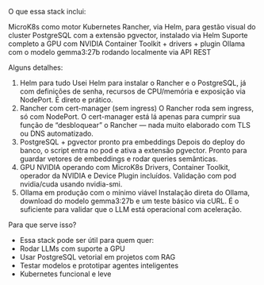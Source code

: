 O que essa stack inclui:

MicroK8s como motor Kubernetes
Rancher, via Helm, para gestão visual do cluster
PostgreSQL com a extensão pgvector, instalado via Helm
Suporte completo a GPU com NVIDIA Container Toolkit + drivers + plugin
Ollama com o modelo gemma3:27b rodando localmente via API REST

Alguns detalhes:

1. Helm para tudo
Usei Helm para instalar o Rancher e o PostgreSQL, já com definições de senha, recursos de CPU/memória e exposição via NodePort. É direto e prático.
2. Rancher com cert-manager (sem ingress)
O Rancher roda sem ingress, só com NodePort. O cert-manager está lá apenas para cumprir sua função de “desbloquear” o Rancher — nada muito elaborado com TLS ou DNS automatizado.
3. PostgreSQL + pgvector pronto pra embeddings
Depois do deploy do banco, o script entra no pod e ativa a extensão pgvector. Pronto para guardar vetores de embeddings e rodar queries semânticas.
4. GPU NVIDIA operando com MicroK8s
Drivers, Container Toolkit, operador da NVIDIA e Device Plugin incluídos. Validação com pod nvidia/cuda usando nvidia-smi.
5. Ollama em produção com o mínimo viável
Instalação direta do Ollama, download do modelo gemma3:27b e um teste básico via cURL. É o suficiente para validar que o LLM está operacional com aceleração.

Para que serve isso?

- Essa stack pode ser útil para quem quer:
- Rodar LLMs com suporte a GPU
- Usar PostgreSQL vetorial em projetos com RAG
- Testar modelos e prototipar agentes inteligentes
- Kubernetes funcional e leve

